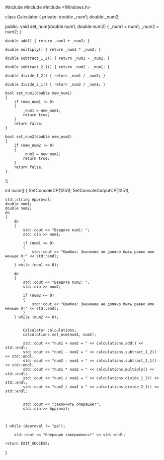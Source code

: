#include <iostream>
#include <string>
#include <Windows.h>

class Calculator
{
private:
	double _num1;
	double _num2;

public:
	void set_num(double num1, double num2) 
	{ 
		_num1 = num1;
		_num2 = num2;
	}

	double add() { return _num1 + _num2; }

	double multiply() { return _num1 * _num2; }

	double subtract_1_2() { return _num1 - _num2; }

	double subtract_2_1() { return _num2 - _num1; }

	double divide_1_2() { return _num1 / _num2; }

	double divide_2_1() { return _num2 / _num1; }

	bool set_num1(double new_num1)
	{
		if (new_num1 != 0)
		{
			_num1 = new_num1;
			return true;
		}
		return false;
	}

	bool set_num2(double new_num2)
	{
		if (new_num2 != 0)
		{
			_num2 = new_num2;
			return true;
		}
		return false;
	}

};



int main()
{
	SetConsoleCP(1251);
	SetConsoleOutputCP(1251);

	std::string Approval;
	double num1;
	double num2;
	do 
	{
		do
		{
			std::cout << "Введите num1: ";
			std::cin >> num1;

			if (num1 <= 0)
			{
				std::cout << "Oшибка: Значение не должно быть равно или меньше 0!" << std::endl;
			}
		} while (num1 <= 0);

		do
		{
			std::cout << "Введите num2: ";
			std::cin >> num2;

			if (num2 <= 0)
			{
				std::cout << "Oшибка: Значение не должно быть равно или меньше 0!" << std::endl;
			}
		} while (num2 <= 0);

		
			Calculator calculations;
			calculations.set_num(num1, num2);

			std::cout << "num1 + num2 = " << calculations.add() << std::endl;
			std::cout << "num1 - num2 = " << calculations.subtract_1_2() << std::endl;
			std::cout << "num2 - num1 = " << calculations.subtract_2_1() << std::endl;
			std::cout << "num1 * num2 = " << calculations.multiply() << std::endl;
			std::cout << "num1 / num2 = " << calculations.divide_1_2() << std::endl;
			std::cout << "num2 / num1 = " << calculations.divide_2_1() << std::endl;


			std::cout << "Закончить операцию?";
			std::cin >> Approval;

	

	} while (Approval != "да");

		std::cout << "Операция завершилась!" << std::endl;

	return EXIT_SUCCESS;
}